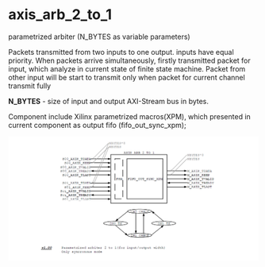 # axis_arb_2_to_1

parametrized arbiter (N_BYTES as variable parameters)

Packets transmitted from two inputs to one output. 
inputs have equal priority. When packets arrive simultaneously, firstly transmitted packet for input, which analyze in current state of finite state machine. Packet from other input will be start to transmit only when packet for current channel transmit fully

**N_BYTES** - size of input and output AXI-Stream bus in bytes. 

Component include Xilinx parametrized macros(XPM), which presented in current component as output fifo (fifo_out_sync_xpm);


![arbiter scheme][logo]

[logo]: https://github.com/MasterPlayer/xilinx-vhdl/blob/master/axis_infrastructure/axis_arb_2_to_1/axis_arb_2_to_1_v1.0.png "Logo Title Text 2"
